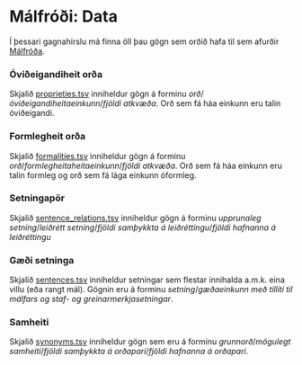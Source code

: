 # Málfróði: Data

Í þessari gagnahirslu má finna öll þau gögn sem orðið hafa til sem afurðir [Málfróða](https://malfrodi.is).

### Óviðeigandiheit orða
Skjalið [proprieties.tsv](https://github.com/atlijas/malfrodi_data/blob/main/proprieties.tsv) inniheldur gögn á forminu *orð*/*óviðeigandiheitaeinkunn*/*fjöldi atkvæða*. Orð sem fá háa einkunn eru talin óviðeigandi.

### Formlegheit orða
Skjalið [formalities.tsv](https://github.com/atlijas/malfrodi_data/blob/main/formalities.tsv) inniheldur gögn á forminu *orð*/*formlegheitaheitaeinkunn*/*fjöldi atkvæða*. Orð sem fá háa einkunn eru talin formleg og orð sem fá lága einkunn óformleg.

### Setningapör
Skjalið [sentence_relations.tsv](https://github.com/atlijas/malfrodi_data/blob/main/sentence_relations.tsv) inniheldur gögn á forminu *upprunaleg setning*/*leiðrétt setning*/*fjöldi samþykkta á leiðréttingu*/*fjöldi hafnanna á leiðréttingu*

### Gæði setninga
Skjalið [sentences.tsv](https://github.com/atlijas/malfrodi_data/blob/main/sentences.tsv) inniheldur setningar sem flestar innihalda a.m.k. eina villu (eða rangt mál). Gögnin eru á forminu *setning*/*gæðaeinkunn með tilliti til málfars og staf- og greinarmerkjasetningar*.

### Samheiti
Skjalið [synonyms.tsv](https://github.com/atlijas/malfrodi_data/blob/main/synonyms.tsv) inniheldur gögn sem eru á forminu *grunnorð*/*mögulegt samheiti*/*fjöldi samþykkta á orðapari*/*fjöldi hafnanna á orðapari*.
